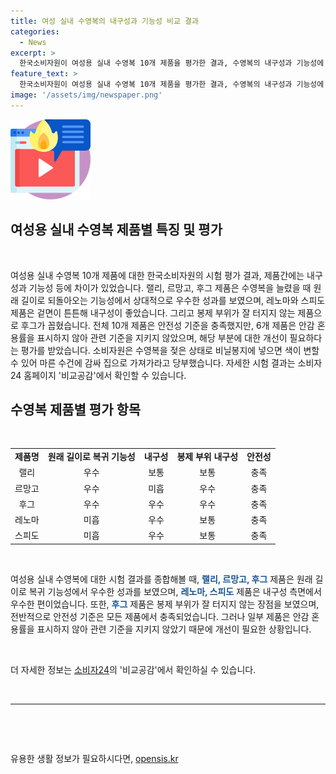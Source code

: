 ```yaml
---
title: 여성 실내 수영복의 내구성과 기능성 비교 결과
categories:
  - News
excerpt: >
  한국소비자원이 여성용 실내 수영복 10개 제품을 평가한 결과, 수영복의 내구성과 기능성에 차이가 있음을 발표했습니다. 원래 길이로 복귀 기능성에서 랠리, 르망고, 후그 제품이 우수했고, 내구성은 레노마, 스피도 제품이 뛰어났습니다. 안전성은 모두 충족했지만, 6개 제품은 안감 혼용률을 표시하지 않아 개선이 필요하다고 언급했습니다. 사이트 비교공감에서 자세한 결과 확인 가능.
feature_text: >
  한국소비자원이 여성용 실내 수영복 10개 제품을 평가한 결과, 수영복의 내구성과 기능성에 차이가 있음을 발표했습니다. 원래 길이로 복귀 기능성에서 랠리, 르망고, 후그 제품이 우수했고, 내구성은 레노마, 스피도 제품이 뛰어났습니다. 안전성은 모두 충족했지만, 6개 제품은 안감 혼용률을 표시하지 않아 개선이 필요하다고 언급했습니다. 사이트 비교공감에서 자세한 결과 확인 가능.
image: '/assets/img/newspaper.png'
---
```


<p><img src="/assets/img/news.png" alt="rentncar 속보" /></p>

<h2 data-ke-size="size26">여성용 실내 수영복 제품별 특징 및 평가</h2>

<p data-ke-size="size16">&nbsp;</p>

<p>여성용 실내 수영복 10개 제품에 대한 한국소비자원의 시험 평가 결과, 제품간에는 내구성과 기능성 등에 차이가 있었습니다. 랠리, 르망고, 후그 제품은 수영복을 늘렸을 때 원래 길이로 되돌아오는 기능성에서 상대적으로 우수한 성과를 보였으며, 레노마와 스피도 제품은 겉면이 튼튼해 내구성이 좋았습니다. 그리고 봉제 부위가 잘 터지지 않는 제품으로 후그가 꼽혔습니다. 전체 10개 제품은 안전성 기준을 충족했지만, 6개 제품은 안감 혼용률을 표시하지 않아 관련 기준을 지키지 않았으며, 해당 부분에 대한 개선이 필요하다는 평가를 받았습니다. 소비자원은 수영복을 젖은 상태로 비닐봉지에 넣으면 색이 변할 수 있어 마른 수건에 감싸 집으로 가져가라고 당부했습니다. 자세한 시험 결과는 소비자24 홈페이지 '비교공감'에서 확인할 수 있습니다.</p></p>

<h2 data-ke-size="size24">수영복 제품별 평가 항목</h2>

<p data-ke-size="size16">&nbsp;</p>

<table>
    <tbody>
        <tr>
            <td style="text-align: center; height: 17px;"><b>제품명</b></td>
            <td style="text-align: center; height: 17px;"><b>원래 길이로 복귀 기능성</b></td>
            <td style="text-align: center; height: 17px;"><b>내구성</b></td>
            <td style="text-align: center; height: 17px;"><b>봉제 부위 내구성</b></td>
            <td style="text-align: center; height: 17px;"><b>안전성</b></td>
        </tr>
        <tr>
            <td style="text-align: center; height: 17px;">랠리</td>
            <td style="text-align: center; height: 17px;">우수</td>
            <td style="text-align: center; height: 17px;">보통</td>
            <td style="text-align: center; height: 17px;">보통</td>
            <td style="text-align: center; height: 17px;">충족</td>
        </tr>
        <tr>
            <td style="text-align: center; height: 17px;">르망고</td>
            <td style="text-align: center; height: 17px;">우수</td>
            <td style="text-align: center; height: 17px;">미흡</td>
            <td style="text-align: center; height: 17px;">우수</td>
            <td style="text-align: center; height: 17px;">충족</td>
        </tr>
        <tr>
            <td style="text-align: center; height: 17px;">후그</td>
            <td style="text-align: center; height: 17px;">우수</td>
            <td style="text-align: center; height: 17px;">우수</td>
            <td style="text-align: center; height: 17px;">우수</td>
            <td style="text-align: center; height: 17px;">충족</td>
        </tr>
        <tr>
            <td style="text-align: center; height: 17px;">레노마</td>
            <td style="text-align: center; height: 17px;">미흡</td>
            <td style="text-align: center; height: 17px;">우수</td>
            <td style="text-align: center; height: 17px;">보통</td>
            <td style="text-align: center; height: 17px;">충족</td>
        </tr>
        <tr>
            <td style="text-align: center; height: 17px;">스피도</td>
            <td style="text-align: center; height: 17px;">미흡</td>
            <td style="text-align: center; height: 17px;">우수</td>
            <td style="text-align: center; height: 17px;">보통</td>
            <td style="text-align: center; height: 17px;">충족</td>
        </tr>
    </tbody>
</table>

<p data-ke-size="size16">&nbsp;</p>

<p data-ke-size="size16">여성용 실내 수영복에 대한 시험 결과를 종합해볼 때, <b><span style="color: #1a5490;">랠리, 르망고, 후그</span></b> 제품은 원래 길이로 복귀 기능성에서 우수한 성과를 보였으며, <b><span style="color: #1a5490;">레노마, 스피도</span></b> 제품은 내구성 측면에서 우수한 편이었습니다. 또한, <b><span style="color: #1a5490;">후그</span></b> 제품은 봉제 부위가 잘 터지지 않는 장점을 보였으며, 전반적으로 안전성 기준은 모든 제품에서 충족되었습니다. 그러나 일부 제품은 안감 혼용률을 표시하지 않아 관련 기준을 지키지 않았기 때문에 개선이 필요한 상황입니다.</p>

<p data-ke-size="size16">&nbsp;</p>

<p data-ke-size="size16">더 자세한 정보는 <a href="www.consumer.go.kr">소비자24</a>의 '비교공감'에서 확인하실 수 있습니다.</p>

<p data-ke-size="size16">&nbsp;</p>

<hr>

<p data-ke-size="size16">&nbsp;</p>

<p data-ke-size="size16">&nbsp;</p>
유용한 생활 정보가 필요하시다면, <a href="https://opensis.kr" rel="dofollow">opensis.kr</a>


